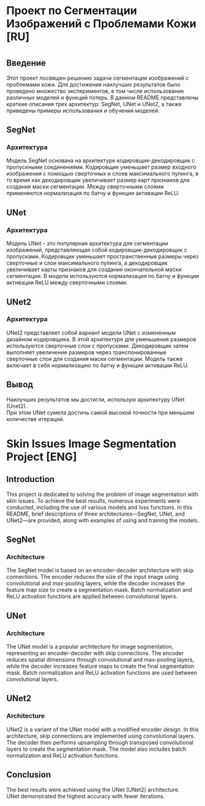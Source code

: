 # Проект по Сегментации Изображений с Проблемами Кожи [RU]
#
## Введение
Этот проект посвящен решению задачи сегментации изображений с проблемами кожи. Для достижения наилучших результатов было проведено множество экспериментов, в том числе использование различных моделей и функций потерь. В данном README представлены краткие описания трех архитектур: SegNet, UNet и UNet2, а также приведены примеры использования и обучения моделей.

## SegNet
### Архитектура
Модель SegNet основана на архитектуре кодировщик-декодировщик с пропускными соединениями. Кодировщик уменьшает размер входного изображения с помощью сверточных и слоев максимального пулинга, в то время как декодировщик увеличивает размер карт признаков для создания маски сегментации. Между сверточными слоями применяются нормализация по батчу и функции активации ReLU.

## UNet
### Архитектура
Модель UNet - это популярная архитектура для сегментации изображений, представляющая собой кодировщик-декодировщик с пропусками. Кодировщик уменьшает пространственные размеры через сверточные и слои максимального пулинга, а декодировщик увеличивает карты признаков для создания окончательной маски сегментации. В модели используются нормализация по батчу и функции активации ReLU между сверточными слоями.

## UNet2
### Архитектура
UNet2 представляет собой вариант модели UNet с измененным дизайном кодировщика. В этой архитектуре для уменьшения размеров используются сверточные слои с пропусками. Декодировщик затем выполняет увеличение размеров через транспонированные сверточные слои для создания маски сегментации. Модель также включает в себя нормализацию по батчу и функции активации ReLU.

## Вывод
Наилучших результатов мы достигли, использую архитектуру UNet (Unet2).<br>
При этом UNet сумела достичь самой высокой точности при меньшем количестве итераций.
#
#

# Skin Issues Image Segmentation Project [ENG]
## Introduction
This project is dedicated to solving the problem of image segmentation with skin issues. To achieve the best results, numerous experiments were conducted, including the use of various models and loss functions. In this README, brief descriptions of three architectures—SegNet, UNet, and UNet2—are provided, along with examples of using and training the models.

## SegNet
### Architecture
The SegNet model is based on an encoder-decoder architecture with skip connections. The encoder reduces the size of the input image using convolutional and max-pooling layers, while the decoder increases the feature map size to create a segmentation mask. Batch normalization and ReLU activation functions are applied between convolutional layers.

## UNet
### Architecture
The UNet model is a popular architecture for image segmentation, representing an encoder-decoder with skip connections. The encoder reduces spatial dimensions through convolutional and max-pooling layers, while the decoder increases feature maps to create the final segmentation mask. Batch normalization and ReLU activation functions are used between convolutional layers.

## UNet2
### Architecture
UNet2 is a variant of the UNet model with a modified encoder design. In this architecture, skip connections are implemented using convolutional layers. The decoder then performs upsampling through transposed convolutional layers to create the segmentation mask. The model also includes batch normalization and ReLU activation functions.

## Conclusion
The best results were achieved using the UNet (UNet2) architecture.<br>
UNet demonstrated the highest accuracy with fewer iterations.
